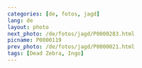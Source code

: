 ```yaml
---
categories: [de, fotos, jagd]
lang: de
layout: photo
next_photo: /de/fotos/jagd/P0000283.html
picname: P0000119
prev_photo: /de/fotos/jagd/P0000021.html
tags: [Dead Zebra, Ingo]
---
```

